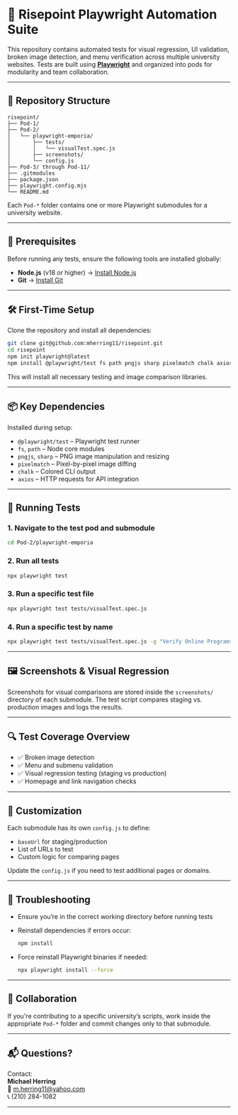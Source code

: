 # 🎯 Risepoint Playwright Automation Suite

This repository contains automated tests for visual regression, UI validation, broken image detection, and menu verification across multiple university websites. Tests are built using **[Playwright](https://playwright.dev/)** and organized into pods for modularity and team collaboration.

---

## 📁 Repository Structure

```
risepoint/
├── Pod-1/
├── Pod-2/
│   └── playwright-emporia/
│       ├── tests/
│       │   └── visualTest.spec.js
│       ├── screenshots/
│       └── config.js
├── Pod-3/ through Pod-11/
├── .gitmodules
├── package.json
├── playwright.config.mjs
└── README.md
```

Each `Pod-*` folder contains one or more Playwright submodules for a university website.

---

## 🧰 Prerequisites

Before running any tests, ensure the following tools are installed globally:

- **Node.js** (v18 or higher) → [Install Node.js](https://nodejs.org/)
- **Git** → [Install Git](https://git-scm.com/)

---

## 🛠️ First-Time Setup

Clone the repository and install all dependencies:

```bash
git clone git@github.com:mherring11/risepoint.git
cd risepoint
npm init playwright@latest
npm install @playwright/test fs path pngjs sharp pixelmatch chalk axios
```

This will install all necessary testing and image comparison libraries.

---

## 📦 Key Dependencies

Installed during setup:

- `@playwright/test` – Playwright test runner
- `fs`, `path` – Node core modules
- `pngjs`, `sharp` – PNG image manipulation and resizing
- `pixelmatch` – Pixel-by-pixel image diffing
- `chalk` – Colored CLI output
- `axios` – HTTP requests for API integration

---

## 🚀 Running Tests

### 1. Navigate to the test pod and submodule

```bash
cd Pod-2/playwright-emporia
```

### 2. Run all tests

```bash
npx playwright test
```

### 3. Run a specific test file

```bash
npx playwright test tests/visualTest.spec.js
```

### 4. Run a specific test by name

```bash
npx playwright test tests/visualTest.spec.js -g "Verify Online Programs and Getting Started Menus – EMPORIA"
```

---

## 🖼️ Screenshots & Visual Regression

Screenshots for visual comparisons are stored inside the `screenshots/` directory of each submodule. The test script compares staging vs. production images and logs the results.

---

## 🔍 Test Coverage Overview

- ✅ Broken image detection
- ✅ Menu and submenu validation
- ✅ Visual regression testing (staging vs production)
- ✅ Homepage and link navigation checks

---

## 🧪 Customization

Each submodule has its own `config.js` to define:

- `baseUrl` for staging/production
- List of URLs to test
- Custom logic for comparing pages

Update the `config.js` if you need to test additional pages or domains.

---

## 🧯 Troubleshooting

- Ensure you’re in the correct working directory before running tests
- Reinstall dependencies if errors occur:  
  ```bash
  npm install
  ```

- Force reinstall Playwright binaries if needed:  
  ```bash
  npx playwright install --force
  ```

---

## 🤝 Collaboration

If you're contributing to a specific university’s scripts, work inside the appropriate `Pod-*` folder and commit changes only to that submodule.

---

## 📬 Questions?

Contact:  
**Michael Herring**  
📧 m.herring11@yahoo.com  
📞 (210) 284-1082

---
